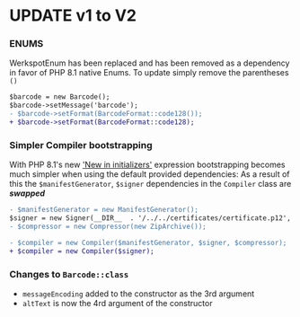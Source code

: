 # UPDATE v1 to V2


### ENUMS
WerkspotEnum has been replaced and has been removed as a dependency in favor of PHP 8.1 native Enums. To update simply remove the parentheses `()`
```diff
$barcode = new Barcode();
$barcode->setMessage('barcode');
- $barcode->setFormat(BarcodeFormat::code128());
+ $barcode->setFormat(BarcodeFormat::code128);
```

### Simpler Compiler bootstrapping
With PHP 8.1's new ['New in initializers'](https://wiki.php.net/rfc/new_in_initializers) expression bootstrapping becomes much simpler when using the default provided dependencies:
As a result of this the `$manifestGenerator`, `$signer` dependencies in the `Compiler` class are **_swapped_**
```diff
- $manifestGenerator = new ManifestGenerator();
$signer = new Signer(__DIR__  . '/../../certificates/certificate.p12', '<CertificatePassword>');
- $compressor = new Compressor(new ZipArchive());

- $compiler = new Compiler($manifestGenerator, $signer, $compressor);
+ $compiler = new Compiler($signer);
```


### Changes to `Barcode::class`
- `messageEncoding` added to the constructor as the 3rd argument
- `altText` is now the 4rd argument of the constructor
